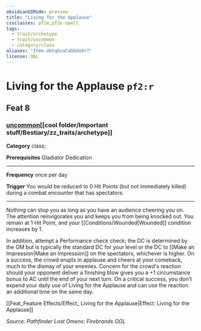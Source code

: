 ```yaml
---
obsidianUIMode: preview
title: "Living for the Applause"
cssclasses: pf2e,pf2e-spell
tags:
  - trait/archetype
  - trait/uncommon
  - category/class
aliases: "Item.obtqGcaCaGGXoXr7"
license: OGL
---
```

# Living for the Applause `pf2:r`
## Feat 8
### [uncommon](cool%20folder/Important%20stuff/Bestiary/zz_traits/uncommon.md "Uncommon Rarity Trait")[[cool folder/Important stuff/Bestiary/zz_traits/archetype]]

**Category** class; 



**Prerequisites** Gladiator Dedication
* * *
**Frequency** once per day

**Trigger** You would be reduced to 0 Hit Points (but not immediately killed) during a combat encounter that has spectators.

* * *

Nothing can stop you as long as you have an audience cheering you on. The attention reinvigorates you and keeps you from being knocked out. You remain at 1 Hit Point, and your [[Conditions/Wounded|Wounded]] condition increases by 1.

In addition, attempt a Performance check check; the DC is determined by the GM but is typically the standard DC for your level or the DC to [[Make an Impression|Make an Impression]] on the spectators, whichever is higher. On a success, the crowd erupts in applause and cheers at your comeback, much to the dismay of your enemies. Concern for the crowd's reaction should your opponent deliver a finishing blow gives you a +1 circumstance bonus to AC until the end of your next turn. On a critical success, you don't expend your daily use of Living for the Applause and can use the reaction an additional time on the same day.

[[Feat_Feature Effects/Effect_ Living for the Applause|Effect: Living for the Applause]]

*Source: Pathfinder Lost Omens: Firebrands*
*OGL*